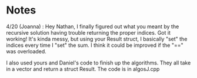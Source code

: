 # Notes

4/20 (Joanna) : Hey Nathan, I finally figured out what you meant by the recursive solution having trouble returning the proper indices. 
Got it working! It's kinda messy, but using your Result struct, I basically "set" the indices every time I "set" the sum. I think it
could be improved if the "==" was overloaded.

I also used yours and Daniel's code to finish up the algorithms. They all take in a vector and return a struct Result. The code
is in algosJ.cpp

